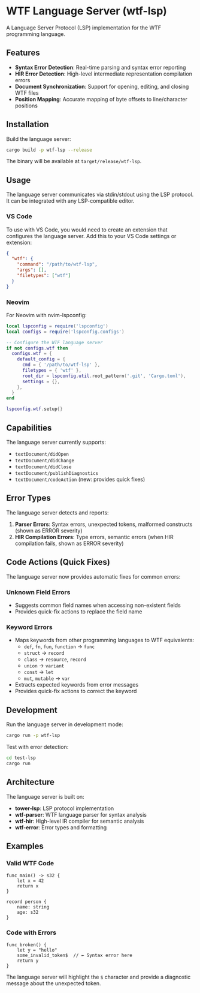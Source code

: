 # WTF Language Server (wtf-lsp)

A Language Server Protocol (LSP) implementation for the WTF programming language.

## Features

- **Syntax Error Detection**: Real-time parsing and syntax error reporting
- **HIR Error Detection**: High-level intermediate representation compilation errors
- **Document Synchronization**: Support for opening, editing, and closing WTF files
- **Position Mapping**: Accurate mapping of byte offsets to line/character positions

## Installation

Build the language server:

```bash
cargo build -p wtf-lsp --release
```

The binary will be available at `target/release/wtf-lsp`.

## Usage

The language server communicates via stdin/stdout using the LSP protocol. It can be integrated with any LSP-compatible editor.

### VS Code

To use with VS Code, you would need to create an extension that configures the language server. Add this to your VS Code settings or extension:

```json
{
  "wtf": {
    "command": "/path/to/wtf-lsp",
    "args": [],
    "filetypes": ["wtf"]
  }
}
```

### Neovim

For Neovim with nvim-lspconfig:

```lua
local lspconfig = require('lspconfig')
local configs = require('lspconfig.configs')

-- Configure the WTF language server
if not configs.wtf then
  configs.wtf = {
    default_config = {
      cmd = { '/path/to/wtf-lsp' },
      filetypes = { 'wtf' },
      root_dir = lspconfig.util.root_pattern('.git', 'Cargo.toml'),
      settings = {},
    },
  }
end

lspconfig.wtf.setup{}
```

## Capabilities

The language server currently supports:

- `textDocument/didOpen`
- `textDocument/didChange` 
- `textDocument/didClose`
- `textDocument/publishDiagnostics`
- `textDocument/codeAction` (new: provides quick fixes)

## Error Types

The language server detects and reports:

1. **Parser Errors**: Syntax errors, unexpected tokens, malformed constructs (shown as ERROR severity)
2. **HIR Compilation Errors**: Type errors, semantic errors (when HIR compilation fails, shown as ERROR severity)

## Code Actions (Quick Fixes)

The language server now provides automatic fixes for common errors:

### Unknown Field Errors
- Suggests common field names when accessing non-existent fields
- Provides quick-fix actions to replace the field name

### Keyword Errors  
- Maps keywords from other programming languages to WTF equivalents:
  - `def`, `fn`, `fun`, `function` → `func`
  - `struct` → `record`
  - `class` → `resource`, `record`
  - `union` → `variant`
  - `const` → `let`
  - `mut`, `mutable` → `var`
- Extracts expected keywords from error messages
- Provides quick-fix actions to correct the keyword

## Development

Run the language server in development mode:

```bash
cargo run -p wtf-lsp
```

Test with error detection:

```bash
cd test-lsp
cargo run
```

## Architecture

The language server is built on:

- **tower-lsp**: LSP protocol implementation
- **wtf-parser**: WTF language parser for syntax analysis
- **wtf-hir**: High-level IR compiler for semantic analysis
- **wtf-error**: Error types and formatting

## Examples

### Valid WTF Code

```wtf
func main() -> s32 {
    let x = 42
    return x
}

record person {
    name: string
    age: s32
}
```

### Code with Errors

```wtf
func broken() {
    let y = "hello"
    some_invalid_token$  // ← Syntax error here
    return y
}
```

The language server will highlight the `$` character and provide a diagnostic message about the unexpected token.